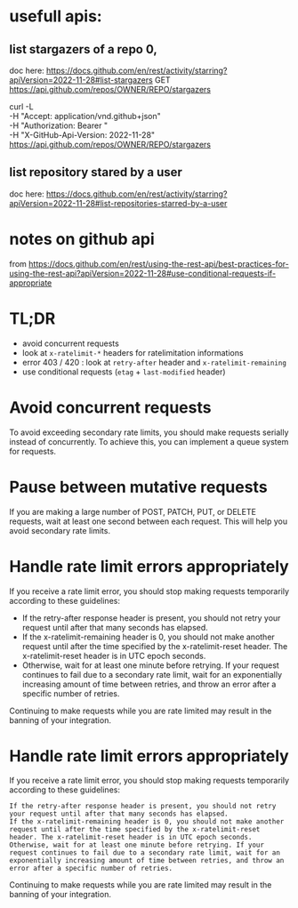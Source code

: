 

# usefull apis:

## list stargazers of a repo  0,

doc here: https://docs.github.com/en/rest/activity/starring?apiVersion=2022-11-28#list-stargazers
GET   https://api.github.com/repos/OWNER/REPO/stargazers

curl -L \
  -H "Accept: application/vnd.github+json" \
  -H "Authorization: Bearer <YOUR-TOKEN>" \
  -H "X-GitHub-Api-Version: 2022-11-28" \
  https://api.github.com/repos/OWNER/REPO/stargazers


## list repository stared by a user

doc here: https://docs.github.com/en/rest/activity/starring?apiVersion=2022-11-28#list-repositories-starred-by-a-user






# notes on github api

from https://docs.github.com/en/rest/using-the-rest-api/best-practices-for-using-the-rest-api?apiVersion=2022-11-28#use-conditional-requests-if-appropriate


# TL;DR

- avoid concurrent requests
- look at `x-ratelimit-*` headers for ratelimitation informations
- error 403 / 420 : look at `retry-after` header and `x-ratelimit-remaining`
- use conditional requests (`etag` + `last-modified` header)

# Avoid concurrent requests

To avoid exceeding secondary rate limits, you should make requests serially instead of concurrently. To achieve this, you can implement a queue system for requests.

# Pause between mutative requests

If you are making a large number of POST, PATCH, PUT, or DELETE requests, wait at least one second between each request. This will help you avoid secondary rate limits.


# Handle rate limit errors appropriately

If you receive a rate limit error, you should stop making requests temporarily according to these guidelines:

* If the retry-after response header is present, you should not retry your request until after that many seconds has elapsed.
* If the x-ratelimit-remaining header is 0, you should not make another request until after the time specified by the x-ratelimit-reset header. The x-ratelimit-reset header is in UTC epoch seconds.
* Otherwise, wait for at least one minute before retrying. If your request continues to fail due to a secondary rate limit, wait for an exponentially increasing amount of time between retries, and throw an error after a specific number of retries.

Continuing to make requests while you are rate limited may result in the banning of your integration.

# Handle rate limit errors appropriately

If you receive a rate limit error, you should stop making requests temporarily according to these guidelines:

    If the retry-after response header is present, you should not retry your request until after that many seconds has elapsed.
    If the x-ratelimit-remaining header is 0, you should not make another request until after the time specified by the x-ratelimit-reset header. The x-ratelimit-reset header is in UTC epoch seconds.
    Otherwise, wait for at least one minute before retrying. If your request continues to fail due to a secondary rate limit, wait for an exponentially increasing amount of time between retries, and throw an error after a specific number of retries.

Continuing to make requests while you are rate limited may result in the banning of your integration.
